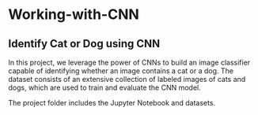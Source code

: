 # Working-with-CNN

## Identify Cat or Dog using CNN
In this project, we leverage the power of CNNs to build an image classifier capable of identifying whether an image contains a cat or a dog. The dataset consists of an extensive collection of labeled images of cats and dogs, which are used to train and evaluate the CNN model.

The project folder includes the Jupyter Notebook and datasets.
